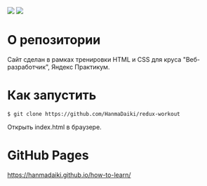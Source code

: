 <p>
  <img src="https://img.shields.io/badge/html5-%23E34F26.svg?style=for-the-badge&logo=html5&logoColor=white"/>
  <img src="https://img.shields.io/badge/css3-%231572B6.svg?style=for-the-badge&logo=css3&logoColor=white"/>
</p>

# О репозитории

Сайт сделан в рамках тренировки HTML и CSS для круса "Веб-разработчик", Яндекс Практикум.

# Как запустить

```
$ git clone https://github.com/HanmaDaiki/redux-workout
```

Открыть index.html в браузере. 

# GitHub Pages

https://hanmadaiki.github.io/how-to-learn/
